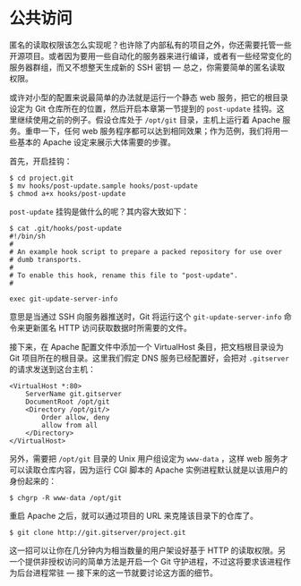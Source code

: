 # 公共访问

匿名的读取权限该怎么实现呢？也许除了内部私有的项目之外，你还需要托管一些开源项目。或者因为要用一些自动化的服务器来进行编译，或者有一些经常变化的服务器群组，而又不想整天生成新的 SSH 密钥 — 总之，你需要简单的匿名读取权限。

或许对小型的配置来说最简单的办法就是运行一个静态 web 服务，把它的根目录设定为 Git 仓库所在的位置，然后开启本章第一节提到的 `post-update` 挂钩。这里继续使用之前的例子。假设仓库处于 `/opt/git` 目录，主机上运行着 Apache 服务。重申一下，任何 web 服务程序都可以达到相同效果；作为范例，我们将用一些基本的 Apache 设定来展示大体需要的步骤。

首先，开启挂钩：

	$ cd project.git
	$ mv hooks/post-update.sample hooks/post-update
	$ chmod a+x hooks/post-update

`post-update` 挂钩是做什么的呢？其内容大致如下：

	$ cat .git/hooks/post-update
	#!/bin/sh
	#
	# An example hook script to prepare a packed repository for use over
	# dumb transports.
	#
	# To enable this hook, rename this file to "post-update".
	#
	
	exec git-update-server-info

意思是当通过 SSH 向服务器推送时，Git 将运行这个 `git-update-server-info` 命令来更新匿名 HTTP 访问获取数据时所需要的文件。

接下来，在 Apache 配置文件中添加一个 VirtualHost 条目，把文档根目录设为 Git 项目所在的根目录。这里我们假定 DNS 服务已经配置好，会把对 `.gitserver` 的请求发送到这台主机：

	<VirtualHost *:80>
	    ServerName git.gitserver
	    DocumentRoot /opt/git
	    <Directory /opt/git/>
	        Order allow, deny
	        allow from all
	    </Directory>
	</VirtualHost>

另外，需要把 `/opt/git` 目录的 Unix 用户组设定为 `www-data` ，这样 web 服务才可以读取仓库内容，因为运行 CGI 脚本的  Apache 实例进程默认就是以该用户的身份起来的：

	$ chgrp -R www-data /opt/git

重启 Apache 之后，就可以通过项目的 URL 来克隆该目录下的仓库了。

	$ git clone http://git.gitserver/project.git

这一招可以让你在几分钟内为相当数量的用户架设好基于 HTTP 的读取权限。另一个提供非授权访问的简单方法是开启一个 Git 守护进程，不过这将要求该进程作为后台进程常驻 — 接下来的这一节就要讨论这方面的细节。
